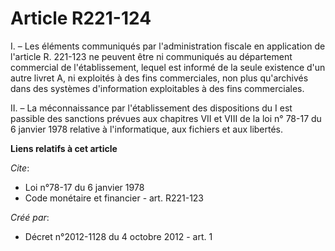 # Article R221-124

I. – Les éléments communiqués par l'administration fiscale en application de l'article R. 221-123 ne peuvent être ni
communiqués au département commercial de l'établissement, lequel est informé de la seule existence d'un autre livret A, ni
exploités à des fins commerciales, non plus qu'archivés dans des systèmes d'information exploitables à des fins commerciales.

II. – La méconnaissance par l'établissement des dispositions du I est passible des sanctions prévues aux chapitres VII et
VIII de la loi n° 78-17 du 6 janvier 1978 relative à l'informatique, aux fichiers et aux libertés.

**Liens relatifs à cet article**

_Cite_:

  - Loi n°78-17 du 6 janvier 1978
  - Code monétaire et financier - art. R221-123

_Créé par_:

  - Décret n°2012-1128 du 4 octobre 2012 - art. 1
